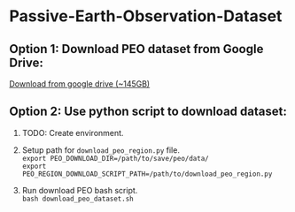 # Passive-Earth-Observation-Dataset

## Option 1: Download PEO dataset from Google Drive:
[Download from google drive (~145GB)](https://drive.google.com/file/d/1eK-m1Ow2P6Idfzh5jUh1EFIHPqKaZvp-/view?usp=sharing)

## Option 2: Use python script to download dataset: 
1. TODO: Create environment.

2. Setup path for `download_peo_region.py` file.  
`export PEO_DOWNLOAD_DIR=/path/to/save/peo/data/`  
`export PEO_REGION_DOWNLOAD_SCRIPT_PATH=/path/to/download_peo_region.py`

3. Run download PEO bash script.  
`bash download_peo_dataset.sh`
